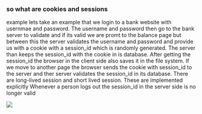 <h3>so what are cookies and sessions</h3>

example 
lets take an example that we login to a bank website with usernmae and password.
The username and password then go to the bank server to validate and if its valid we are promt to the balance page
but between this the server validates the username and password and provide us with a cookie with a session_id which is randomly generated. The server than keeps the session_id with the cookie in is database. After getting the session_id the browser in the client side also saves it in the file system.
If we move to another page the browser sends the cookie with session_id to the server and ther server validates the session_id in its database.
There are long-lived session and short lived session. These are implemented explicitly
Whenever a person logs out the session_id in the server side is no longer valid

 <img src="http://etutorials.org/shared/images/tutorials/tutorial_44/wda2_1001.gif">